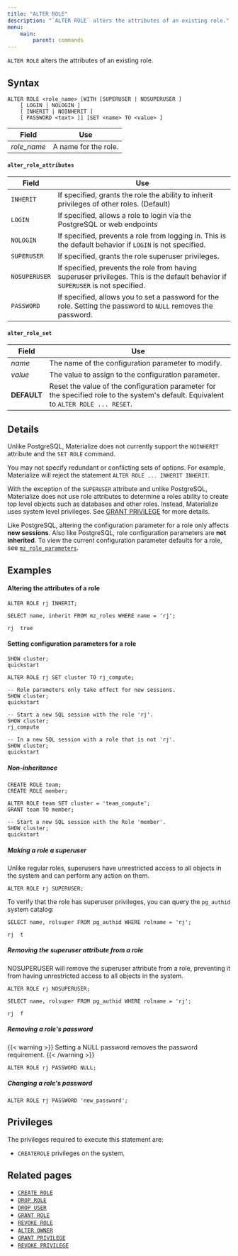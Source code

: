 ```yaml
---
title: "ALTER ROLE"
description: "`ALTER ROLE` alters the attributes of an existing role."
menu:
    main:
        parent: commands
---
```


`ALTER ROLE` alters the attributes of an existing role.

## Syntax

```mzsql
ALTER ROLE <role_name> [WITH [SUPERUSER | NOSUPERUSER ]
    [ LOGIN | NOLOGIN ]
    [ INHERIT | NOINHERIT ]
    [ PASSWORD <text> ]] [SET <name> TO <value> ]
```

| Field       | Use                  |
| ----------- | -------------------- |
| _role_name_ | A name for the role. |

#### `alter_role_attributes`

| Field         | Use                                                                                                                             |
| ------------- | ------------------------------------------------------------------------------------------------------------------------------- |
| `INHERIT`     | If specified, grants the role the ability to inherit privileges of other roles. (Default)                                       |
| `LOGIN`       | If specified, allows a role to login via the PostgreSQL or web endpoints                                                        |
| `NOLOGIN`     | If specified, prevents a role from logging in. This is the default behavior if `LOGIN` is not specified.                        |
| `SUPERUSER`   | If specified, grants the role superuser privileges.                                                                             |
| `NOSUPERUSER` | If specified, prevents the role from having superuser privileges. This is the default behavior if `SUPERUSER` is not specified. |
| `PASSWORD`    | If specified, allows you to set a password for the role. Setting the password to `NULL` removes the password.                   |

#### `alter_role_set`

| Field       | Use                                                                                                                                  |
| ----------- | ------------------------------------------------------------------------------------------------------------------------------------ |
| _name_      | The name of the configuration parameter to modify.                                                                                   |
| _value_     | The value to assign to the configuration parameter.                                                                                  |
| **DEFAULT** | Reset the value of the configuration parameter for the specified role to the system's default. Equivalent to `ALTER ROLE ... RESET`. |

## Details

Unlike PostgreSQL, Materialize does not currently support the `NOINHERIT` attribute and the `SET
ROLE` command.

You may not specify redundant or conflicting sets of options. For example,
Materialize will reject the statement `ALTER ROLE ... INHERIT INHERIT`.

With the exception of the `SUPERUSER` attribute and unlike PostgreSQL, Materialize does not use role attributes to determine a roles ability to create
top level objects such as databases and other roles. Instead, Materialize uses system level
privileges. See [GRANT PRIVILEGE](../grant-privilege) for more details.

Like PostgreSQL, altering the configuration parameter for a role only affects **new sessions**.
Also like PostgreSQL, role configuration parameters are **not inherited**. To view the
current configuration parameter defaults for a role, see [`mz_role_parameters`](/sql/system-catalog/mz_catalog#mz_role_parameters).

## Examples

#### Altering the attributes of a role

```mzsql
ALTER ROLE rj INHERIT;
```

```mzsql
SELECT name, inherit FROM mz_roles WHERE name = 'rj';
```

```nofmt
rj  true
```

#### Setting configuration parameters for a role

```mzsql
SHOW cluster;
quickstart

ALTER ROLE rj SET cluster TO rj_compute;

-- Role parameters only take effect for new sessions.
SHOW cluster;
quickstart

-- Start a new SQL session with the role 'rj'.
SHOW cluster;
rj_compute

-- In a new SQL session with a role that is not 'rj'.
SHOW cluster;
quickstart
```

##### Non-inheritance

```mzsql
CREATE ROLE team;
CREATE ROLE member;

ALTER ROLE team SET cluster = 'team_compute';
GRANT team TO member;

-- Start a new SQL session with the Role 'member'.
SHOW cluster;
quickstart
```

##### Making a role a superuser

Unlike regular roles, superusers have unrestricted access to all objects in the system and can perform any action on them.

```mzsql
ALTER ROLE rj SUPERUSER;
```

To verify that the role has superuser privileges, you can query the `pg_authid` system catalog:

```mzsql
SELECT name, rolsuper FROM pg_authid WHERE rolname = 'rj';
```

```nofmt
rj  t
```

##### Removing the superuser attribute from a role

NOSUPERUSER will remove the superuser attribute from a role, preventing it from having unrestricted access to all objects in the system.

```mzsql
ALTER ROLE rj NOSUPERUSER;
```

```mzsql
SELECT name, rolsuper FROM pg_authid WHERE rolname = 'rj';
```

```nofmt
rj  f
```

##### Removing a role's password

{{< warning >}}
Setting a NULL password removes the password requirement.
{{< /warning >}}

```mzsql
ALTER ROLE rj PASSWORD NULL;
```

##### Changing a role's password

```mzsql
ALTER ROLE rj PASSWORD 'new_password';
```

## Privileges

The privileges required to execute this statement are:

-   `CREATEROLE` privileges on the system.

## Related pages

-   [`CREATE ROLE`](../create-role)
-   [`DROP ROLE`](../drop-role)
-   [`DROP USER`](../drop-user)
-   [`GRANT ROLE`](../grant-role)
-   [`REVOKE ROLE`](../revoke-role)
-   [`ALTER OWNER`](../alter-owner)
-   [`GRANT PRIVILEGE`](../grant-privilege)
-   [`REVOKE PRIVILEGE`](../revoke-privilege)
